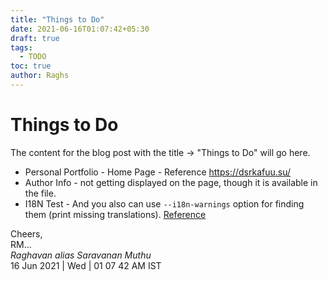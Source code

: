 ```yaml
---
title: "Things to Do"
date: 2021-06-16T01:07:42+05:30
draft: true
tags:
  - TODO
toc: true
author: Raghs
---
```


# Things to Do

The content for the blog post with the title &rarr; "Things to Do" will go here.

* Personal Portfolio - Home Page - Reference https://dsrkafuu.su/
* Author Info - not getting displayed on the page, though it is available in the file.
* I18N Test - And you also can use `--i18n-warnings` option for finding them (print missing translations). [Reference](https://discourse.gohugo.io/t/fuji2-theme-how-to-add-read-more/33367/8)


Cheers,\
RM...\
_Raghavan alias Saravanan Muthu_\
16 Jun 2021 | Wed | 01 07 42 AM IST
